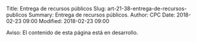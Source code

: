 Title: Entrega de recursos públicos
Slug: art-21-38-entrega-de-recursos-publicos
Summary: Entrega de recursos públicos.
Author: CPC
Date: 2018-02-23 09:00
Modified: 2018-02-23 09:00


<div class="alert alert-info" role="alert">Aviso: El contenido de esta página está en desarrollo.</div>
